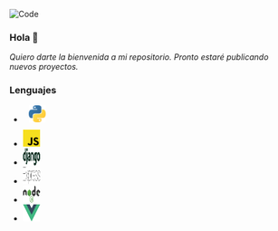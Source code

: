 ![Code](https://github.com/ErnestoQuito/ErnestoQuito/blob/main/banner_code.gif)
### Hola 👋
_Quiero darte la bienvenida a mi repositorio. Pronto estaré publicando nuevos proyectos._
### Lenguajes
<ul>
  <li>
    <div style="margin: 10px;">
      <img src="https://github.com/ErnestoQuito/ErnestoQuito/blob/main/python.svg" width="30" height="30">
    </div>
  </li>
  <li>
    <div>
      <img src="https://github.com/ErnestoQuito/ErnestoQuito/blob/main/javascript.svg" width="30" height="30">
    </div>
  </liul>
  <li>
    <div>
      <img src="https://github.com/ErnestoQuito/ErnestoQuito/blob/main/django.svg" width="30" height="30">
    </div>
  </li>
  <li>
    <div>
      <img src="https://github.com/ErnestoQuito/ErnestoQuito/blob/main/express.svg" width="30" height="30">
    </div>
  </li>
  <li>
    <div>
      <img src="https://github.com/ErnestoQuito/ErnestoQuito/blob/main/nodejs.svg" width="30" height="30">
    </div>
  </li>
  <li>
    <div>
      <img src="https://github.com/ErnestoQuito/ErnestoQuito/blob/main/vue.svg" width="30" height="30">
    </div>
  </li>
</ul>
<!--
<div>
  <img src="https://github.com/ErnestoQuito/ErnestoQuito/blob/main/react.svg" width="30" height="30">
</div>
-->
